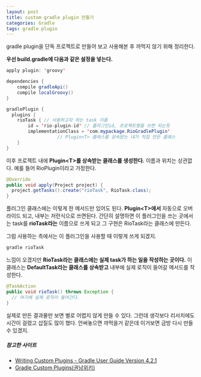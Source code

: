 ```yaml
---
layout: post
title: custom gradle plugin 만들기
categories: Gradle
tags: gradle plugin
---
```


gradle plugin을 단독 프로젝트로 만들어 보고 사용해본 후 까먹지 않기 위해 정리한다.

**우선 build.gradle에 다음과 같은 설정을 넣는다.**
~~~java
apply plugin: 'groovy'

dependencies {
    compile gradleApi()
    compile localGroovy()
}

gradlePlugin {
  plugins {
    rioTask { // 사용하고자 하는 task 이름
        id = 'rio-plugin-id' // 플러그인id, 프로젝트명을 쓰면 되는듯
        implementationClass = 'com.mypackage.RioGradlePlugin'
                   // Plugin<T> 클래스를 상속받는 내가 직접 만든 클래스
    }
}
~~~

이후 프로젝트 내에 **Plugin&lt;T&gt;를 상속받는 클래스를 생성한다.** 이름과 위치는 상관없다. 예를 들어 RioPlugin이라고 가정한다.
~~~java
@Override
public void apply(Project project) {
  project.getTasks().create("rioTask", RioTask.class);
}
~~~
플러그인 클래스에는 이렇게 한 메서드만 있어도 된다. **Plugin&lt;T&gt;에서** 자동으로 오버라이드 되고, 내부는 저런식으로 쓰면된다. 간단히 설명하면 이 플러그인을 쓰는 곳에서는 task를 **rioTask라는** 이름으로 쓰게 되고 그 구현은 RioTask라는 클래스에 만든다.

그럼 사용하는 측에서는 이 플러그인을 사용할 때 이렇게 쓰게 되겠지.
~~~sh
gradle rioTask
~~~
느낌이 오겠지만 **RioTask라는 클래스에는 실제 task가 하는 일을 작성하는 곳이다.** 이 클래스는 **DefaultTask라는 클래스를 상속받고** 내부에 실제 로직이 들어갈 메서드를 작성한다.
~~~java
@TaskAction
public void rioTask() throws Exception {
  // 여기에 실제 로직이 들어간다.
}
~~~
실제로 만든 결과물만 보면 별로 어렵지 않게 만들 수 있다. 그런데 생각보다 리서치에도 시간이 걸렸고 삽질도 많이 했다. 안써놓으면 까먹을거 같은데 이거보면 금방 다시 만들수 있겠지.


##### 참고한 사이트

- [Writing Custom Plugins - Gradle User Guide Version 4.2.1](https://docs.gradle.org/current/userguide/custom_plugins.html)
- [Gradle Custom Plugins(권남위키)](http://kwonnam.pe.kr/wiki/gradle/customplugins)
